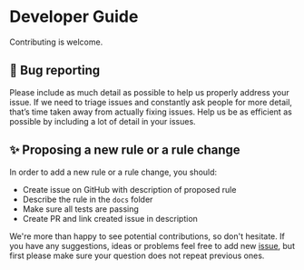 # Developer Guide

Contributing is welcome.

## :bug: Bug reporting

Please include as much detail as possible to help us properly address your issue. If we need to triage issues and constantly ask people for more detail, that’s time taken away from actually fixing issues. Help us be as efficient as possible by including a lot of detail in your issues.

## :sparkles: Proposing a new rule or a rule change

In order to add a new rule or a rule change, you should:

- Create issue on GitHub with description of proposed rule
- Describe the rule in the `docs` folder
- Make sure all tests are passing
- Create PR and link created issue in description

We're more than happy to see potential contributions, so don't hesitate. If you have any suggestions, ideas or problems feel free to add new [issue](https://github.com/youssefsharief/chartjs-runtime-vis-linter/issues), but first please make sure your question does not repeat previous ones.

